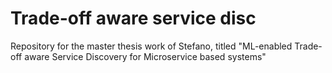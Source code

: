 # Trade-off aware service disc
Repository for the master thesis work of Stefano, titled "ML-enabled Trade-off aware Service Discovery for Microservice based systems"
